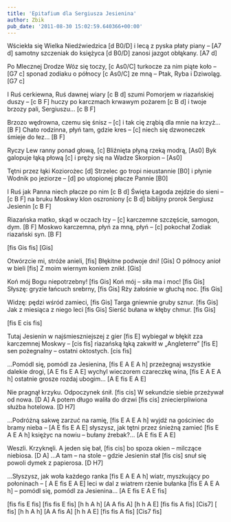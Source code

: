 ```yaml
---
title: 'Epitafium dla Sergiusza Jesienina'
author: Zbik
pub_date: '2011-08-30 15:02:59.640366+00:00'
---
```


Wściekła się Wielka Niedźwiedzica [d B0/D]
i lecą z pyska płaty piany – [A7 d]
samotny szczeniak do księżyca [d B0/D]
zanosi jazgot obłąkany. [A7 d]

Po Mlecznej Drodze Wóz się toczy, [c As0/C]
turkocze za nim piąte koło – [G7 c]
sponad zodiaku o północy [c As0/C]
ze mną – Ptak, Ryba i Dziwoląg. [G7 c]

I Ruś cerkiewna, Ruś dawnej wiary [c B d]
szumi Pomorjem w riazańskiej duszy – [c B F]
huczy po karczmach krwawym pożarem [c B d]
i twoje brzozy pali, Sergiuszu… [c B F]

Brzozo wędrowna, czemu się śnisz – [c]
i tak cię zrąbią dla mnie na krzyż… [B F]
Chato rodzinna, płyń tam, gdzie kres – [c]
niech się dzwoneczek śmieje do łez… [B F]

Ryczy Lew ranny ponad głową, [c]
Bliźnięta płyną rzeką modrą, [As0]
Byk galopuje łąką płową [c]
i pręży się na Wadze Skorpion – [As0]

Tętni przez łąki Koziorożec [d]
Strzelec go tropi nieustannie [B0]
i płynie Wodnik po jeziorze – [d]
po utopionej płacze Pannie [B0]

I Ruś jak Panna niech płacze po nim [c B d]
Święta Łagoda zejdzie do sieni – [c B F]
na bruku Moskwy klon oszroniony [c B d]
biblijny prorok Sergiusz Jesienin [c B F]

Riazańska matko, skąd w oczach łzy – [c]
karczemne szczęście, samogon, dym. [B F]
Moskwo karczemna, płyń za mną, płyń – [c]
pokochał Zodiak riazański syn. [B F]

[fis Gis fis]
[Gis]


Otwórzcie mi, stróże anieli, [fis]
Błękitne podwoje dni! [Gis]
O północy anioł w bieli [fis]
Z moim wiernym koniem znikł. [Gis]

Koń mój Bogu niepotrzebny! [fis Gis]
Koń mój – siła ma i moc! [fis Gis]
Słyszę: gryzie łańcuch srebrny, [fis Gis]
Rży żałośnie w głuchą noc. [fis Gis]

Widzę: pędzi wśród zamieci, [fis Gis]
Targa gniewnie gruby sznur. [fis Gis]
Jak z miesiąca z niego leci [fis Gis]
Sierść bułana w kłęby chmur. [fis Gis]

[fis E cis fis]

Tutaj Jesienin w najśmieszniejszej z gier [fis E]
wybiegał w błękit zza karczemnej Moskwy – [cis fis]
riazańską łąką zakwitł w „Angleterre” [fis E]
sen pożegnalny – ostatni oktostych. [cis fis]

…Pomódl się, pomódl za Jesienina, [fis E A E A h]
przeżegnaj wszystkie dalekie drogi, [A E fis E A E]
wychyl wieczorem czareczkę wina, [fis E A E A h]
ostatnie grosze rozdaj ubogim… [A E fis E A E]

Nie pragnął krzyku. Odpoczynek śnił. [fis cis]
W sekundzie siebie przeżywał od nowa. [D A]
A potem długo waliła do drzwi [fis cis]
zniecierpliwiona służba hotelowa. [D H7]

…Podróżną sakwę zarzuć na ramię, [fis E A E A h]
wyjdź na gościniec do bramy nieba – [A E fis E A E]
słyszysz, jak tętni przez śnieżną zamieć [fis E A E A h]
księżyc na nowiu – bułany źrebak?… [A E fis E A E]

Weszli. Krzyknęli. A jeden się bał, [fis cis]
bo spoza okien – milczące niebiosa. [D A]
…A tam – na stole – gdzie Jesienin stał [fis cis]
snuł się powoli dymek z papierosa. [D H7]

…Słyszysz, jak woła każdego ranka [fis E A E A h]
wiatr, myszkujący po połoninach – [ A E fis E A E]
leci w dal z wiatrem rżenie bułanka [fis E A E A h]
– pomódl się, pomódl za Jesienina… [A E fis E A E fis]

[fis fis E fis]
[fis fis E fis]
[h h A h]
[A A fis A]
[h h A E]
[fis fis A fis]
[Cis7]
[ fis]
[h h A h]
[A A fis A]
[h h A E]
[fis fis A fis]
[Cis7 fis]